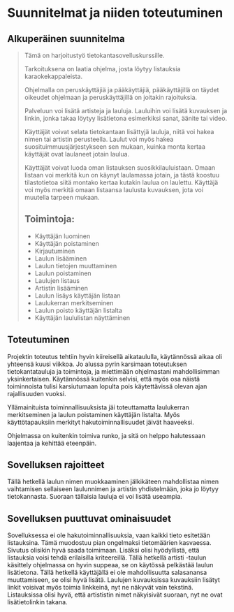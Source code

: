 # Suunnitelmat ja niiden toteutuminen

## Alkuperäinen suunnitelma 


>Tämä on harjoitustyö tietokantasovelluskurssille.
>
>Tarkoituksena on laatia ohjelma, josta löytyy listauksia karaokekappaleista. 
>
>Ohjelmalla on peruskäyttäjiä ja pääkäyttäjiä, pääkäyttäjillä on täydet oikeudet ohjelmaan ja peruskäyttäjillä on joitakin rajoituksia.
>
>Palveluun voi lisätä artisteja ja lauluja. Lauluihin voi lisätä kuvauksen ja linkin, jonka takaa löytyy lisätietona esimerkiksi sanat,   äänite tai video.
>
>Käyttäjät voivat selata tietokantaan lisättyjä lauluja, niitä voi hakea nimen tai artistin perusteella. Laulut voi myös hakea suosituimmuusjärjestykseen sen mukaan, kuinka monta kertaa käyttäjät ovat laulaneet jotain laulua.
>
>Käyttäjät voivat luoda oman listauksen suosikkilauluistaan. Omaan listaan voi merkitä kun on käynyt laulamassa jotain, ja tästä koostuu tilastotietoa siitä montako kertaa kutakin laulua on laulettu. Käyttäjä voi myös merkitä omaan listaansa laulusta kuvauksen, jota voi muutella tarpeen mukaan.
>
> ## Toimintoja:
>
>* Käyttäjän luominen
>* Käyttäjän poistaminen
>* Kirjautuminen
>* Laulun lisääminen
>* Laulun tietojen muuttaminen
>* Laulun poistaminen
>* Laulujen listaus
>* Artistin lisääminen
>* Laulun lisäys käyttäjän listaan
>* Laulukerran merkitseminen 
>* Laulun poisto käyttäjän listalta
>* Käyttäjän laululistan näyttäminen

## Toteutuminen

Projektin toteutus tehtiin hyvin kiireisellä aikataululla, käytännössä aikaa oli yhteensä kuusi viikkoa. Jo alussa pyrin karsimaan toteutuksen tietokantatauluja ja toimintoja, ja miettimään ohjelmastani mahdollisimman yksinkertaisen. Käytännössä kuitenkin selvisi, että myös osa näistä toiminnoista tulisi karsiutumaan lopulta pois käytettävissä olevan ajan rajallisuuden vuoksi.

Yllämainituista toiminnallisuuksista jäi toteuttamatta laulukerran merkitseminen ja laulun poistaminen käyttäjän listalta. Myös käyttötapauksiin merkityt hakutoiminnallisuudet jäivät haaveeksi.

Ohjelmassa on kuitenkin toimiva runko, ja sitä on helppo halutessaan laajentaa ja kehittää eteenpäin.

## Sovelluksen rajoitteet

Tällä hetkellä laulun nimen muokkaaminen jälkikäteen mahdollistaa nimen vaihtamisen sellaiseen laulunnimen ja artistin yhdistelmään, joka jo löytyy tietokannasta. Suoraan tällaisia lauluja ei voi lisätä useampia.

## Sovelluksen puuttuvat ominaisuudet 

Sovelluksessa ei ole hakutoiminnallisuuksia, vaan kaikki tieto esitetään listauksina. Tämä muodostuu pian ongelmaksi tietomäärien kasvaessa. Sivutus olisikin hyvä saada toimimaan. Lisäksi olisi hyödyllistä, että listauksia voisi tehdä erilaisilla kriteereillä. Tällä hetkellä artisti -taulun käsittely ohjelmassa on hyvin suppeaa, se on käytössä pelkästää laulun lisätietona. Tällä hetkellä käyttäjällä ei ole mahdollisuutta salasanansa muuttamiseen, se olisi hyvä lisätä. Laulujen kuvauksissa kuvauksiin lisätyt linkit voisivat myös toimia linkkeinä, nyt ne näkyvät vain tekstinä. Listauksissa olisi hyvä, että artististin nimet näkyisivät suoraan, nyt ne ovat lisätietolinkin takana.
